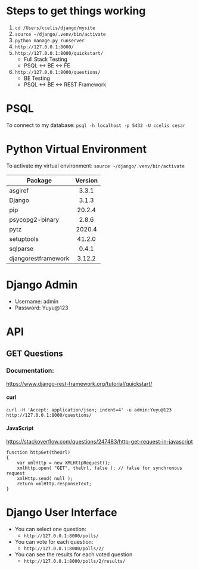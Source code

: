 # Steps to get things working
1. `cd /Users/ccelis/django/mysite`
1. `source ~/django/.venv/bin/activate`
1. `python manage.py runserver`
1. `http://127.0.0.1:8000/`
1. `http://127.0.0.1:8000/quickstart/` 
   * Full Stack Testing
   * PSQL <-> BE <-> FE
1. `http://127.0.0.1:8000/questions/`
   * BE Testing
   * PSQL <-> BE <-> REST Framework

# PSQL

To connect to my database:
`psql -h localhost -p 5432 -U ccelis cesar`

# Python Virtual Environment

To activate my virtual environment:
`source ~/django/.venv/bin/activate`

| Package             | Version |
| ------------------- |:-------:|
| asgiref             | 3.3.1   |
| Django              | 3.1.3   |
| pip                 | 20.2.4  |
| psycopg2-binary     | 2.8.6   |
| pytz                | 2020.4  |
| setuptools          | 41.2.0  |
| sqlparse            | 0.4.1   |
| djangorestframework | 3.12.2  |

# Django Admin

* Username: admin
* Password: Yuyu@123

# API 
## GET Questions
### Documentation: 
https://www.django-rest-framework.org/tutorial/quickstart/
#### curl
`curl -H 'Accept: application/json; indent=4' -u admin:Yuyu@123 http://127.0.0.1:8000/questions/`
#### JavaScript
https://stackoverflow.com/questions/247483/http-get-request-in-javascript
```
function httpGet(theUrl)
{
    var xmlHttp = new XMLHttpRequest();
    xmlHttp.open( "GET", theUrl, false ); // false for synchronous request
    xmlHttp.send( null );
    return xmlHttp.responseText;
}
```
# Django User Interface
* You can select one question:
  * `http://127.0.0.1:8000/polls/`
* You can vote for each question:
  * `http://127.0.0.1:8000/polls/2/`
* You can see the results for each voted question
  * `http://127.0.0.1:8000/polls/2/results/`
